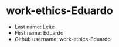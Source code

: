 # work-ethics-Eduardo
* Last name: Leite
* First name: Eduardo
* Github username: work-ethics-Eduardo
